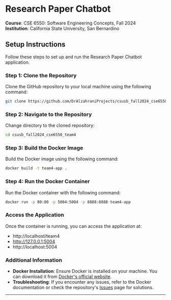 # Research Paper Chatbot
**Course**: CSE 6550: Software Engineering Concepts, Fall 2024  
**Institution**: California State University, San Bernardino

## Setup Instructions

Follow these steps to set up and run the Research Paper Chatbot application.

### Step 1: Clone the Repository

Clone the GitHub repository to your local machine using the following command:

```bash
git clone https://github.com/DrAlzahraniProjects/csusb_fall2024_cse6550_team4.git
```

### Step 2: Navigate to the Repository

Change directory to the cloned repository:

```bash
cd csusb_fall2024_cse6550_team4
```

### Step 3: Build the Docker Image

Build the Docker image using the following command:

```bash
docker build -t team4-app .
```

### Step 4: Run the Docker Container

Run the Docker container with the following command:

```bash
docker run -p 80:80 -p 5004:5004 -p 8888:8888 team4-app
```

### Access the Application

Once the container is running, you can access the application at:

- http://localhost/team4
- http://127.0.0.1:5004
- http://localhost:5004


### Additional Information

- **Docker Installation**: Ensure Docker is installed on your machine. You can download it from [Docker's official website](https://www.docker.com/products/docker-desktop).
- **Troubleshooting**: If you encounter any issues, refer to the Docker documentation or check the repository's [Issues](https://github.com/DrAlzahraniProjects/csusb_fall2024_cse6550_team4/issues) page for solutions.

---

